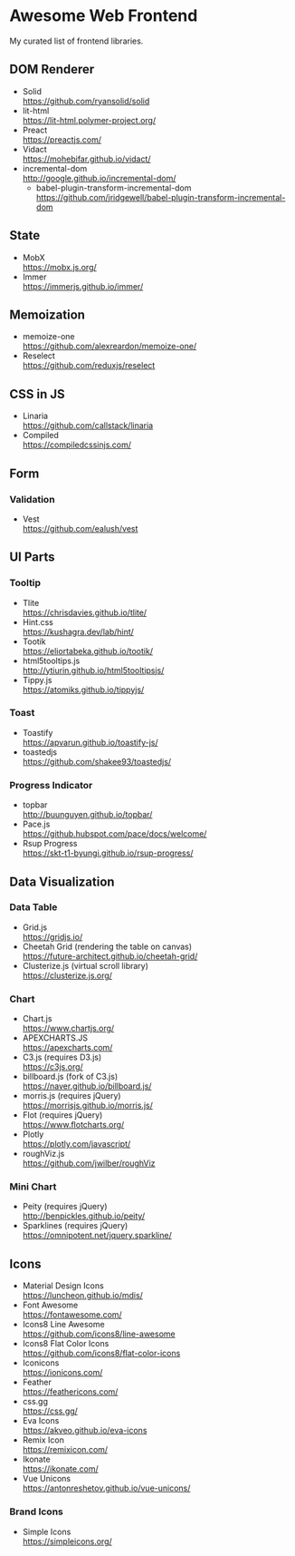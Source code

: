 # Awesome Web Frontend

My curated list of frontend libraries.


## DOM Renderer

- Solid  
  https://github.com/ryansolid/solid
- lit-html  
  https://lit-html.polymer-project.org/
- Preact  
  https://preactjs.com/
- Vidact  
  https://mohebifar.github.io/vidact/
- incremental-dom  
  http://google.github.io/incremental-dom/
  - babel-plugin-transform-incremental-dom  
    https://github.com/jridgewell/babel-plugin-transform-incremental-dom


## State

- MobX  
  https://mobx.js.org/
- Immer  
  https://immerjs.github.io/immer/


## Memoization

- memoize-one  
  https://github.com/alexreardon/memoize-one/
- Reselect  
  https://github.com/reduxjs/reselect


## CSS in JS

- Linaria  
  https://github.com/callstack/linaria
- Compiled  
  https://compiledcssinjs.com/


## Form

### Validation

- Vest  
  https://github.com/ealush/vest


## UI Parts

### Tooltip

- Tlite  
  https://chrisdavies.github.io/tlite/
- Hint.css  
  https://kushagra.dev/lab/hint/
- Tootik  
  https://eliortabeka.github.io/tootik/
- html5tooltips.js  
  http://ytiurin.github.io/html5tooltipsjs/
- Tippy.js  
  https://atomiks.github.io/tippyjs/

### Toast

- Toastify  
  https://apvarun.github.io/toastify-js/
- toastedjs  
  https://github.com/shakee93/toastedjs/

### Progress Indicator

- topbar  
  http://buunguyen.github.io/topbar/
- Pace.js  
  https://github.hubspot.com/pace/docs/welcome/
- Rsup Progress  
  https://skt-t1-byungi.github.io/rsup-progress/


## Data Visualization

### Data Table

- Grid.js  
  https://gridjs.io/
- Cheetah Grid (rendering the table on canvas)  
  https://future-architect.github.io/cheetah-grid/
- Clusterize.js (virtual scroll library)  
  https://clusterize.js.org/


### Chart

- Chart.js  
  https://www.chartjs.org/
- APEXCHARTS.JS  
  https://apexcharts.com/
- C3.js (requires D3.js)  
  https://c3js.org/
- billboard.js (fork of C3.js)  
  https://naver.github.io/billboard.js/
- morris.js (requires jQuery)  
  https://morrisjs.github.io/morris.js/
- Flot (requires jQuery)  
  https://www.flotcharts.org/
- Plotly  
  https://plotly.com/javascript/
- roughViz.js  
  https://github.com/jwilber/roughViz


### Mini Chart

- Peity (requires jQuery)  
  http://benpickles.github.io/peity/
- Sparklines (requires jQuery)  
  https://omnipotent.net/jquery.sparkline/


## Icons

- Material Design Icons  
  https://luncheon.github.io/mdis/
- Font Awesome  
  https://fontawesome.com/
- Icons8 Line Awesome  
  https://github.com/icons8/line-awesome  
- Icons8 Flat Color Icons  
  https://github.com/icons8/flat-color-icons  
- Iconicons  
  https://ionicons.com/
- Feather  
  https://feathericons.com/
- css.gg  
  https://css.gg/
- Eva Icons  
  https://akveo.github.io/eva-icons
- Remix Icon  
  https://remixicon.com/
- Ikonate  
  https://ikonate.com/
- Vue Unicons  
  https://antonreshetov.github.io/vue-unicons/

### Brand Icons

- Simple Icons  
  https://simpleicons.org/  
